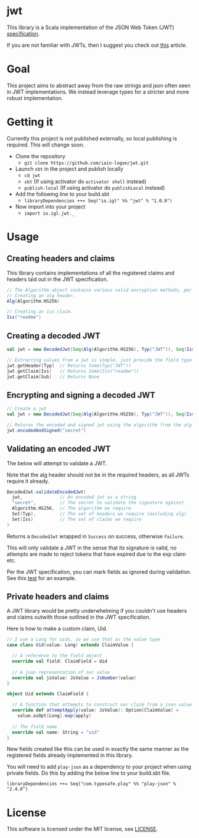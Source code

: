 # jwt
This library is a Scala implementation of the JSON Web Token (JWT) [specification](http://self-issued.info/docs/draft-ietf-oauth-json-web-token.html).

If you are not familiar with JWTs, then I suggest you check out [this](https://developer.atlassian.com/static/connect/docs/latest/concepts/understanding-jwt.html) article.
# Goal
This project aims to abstract away from the raw strings and json often seen in JWT implementations. We instead leverage types for a stricter and more robust implementation.
# Getting it
Currently this project is not published externally, so local publishing is required. This will change soon.
- Clone the repository
  - `git clone https://github.com/iain-logan/jwt.git`
- Launch `sbt` in the project and publish locally
  - `cd jwt`
  - `sbt` (If using activator do `activator shell` instead)
  - `publish-local` (If using activator do `publishLocal` instead)
- Add the following line to your build.sbt
  - `libraryDependencies ++= Seq("io.igl" %% "jwt" % "1.0.0")`
- Now import into your project
  - `import io.igl.jwt._`

# Usage
Creating headers and claims 
---------------------------
This library contains implementations of all the registered claims and headers laid out in the JWT specification.
```scala
// The Algorithm object contains various valid encryption methods, per the JWT specification.
// Creating an alg header.
Alg(Algorithm.HS256)

// Creating an iss claim.
Iss("readme")
```
Creating a decoded JWT
----------------------
```scala
val jwt = new DecodedJwt(Seq(Alg(Algorithm.HS256), Typ("JWT")), Seq(Iss("readme")))

// Extracting values from a jwt is simple, just provide the field type
jwt.getHeader[Typ]  // Returns Some(Typ("JWT"))
jwt.getClaim[Iss]   // Returns Some(Iss("readme"))
jwt.getClaim[Sub]   // Returns None
```
Encrypting and signing a decoded JWT
------------------------------------
```scala
// Create a jwt
val jwt = new DecodedJwt(Seq(Alg(Algorithm.HS256), Typ("JWT")), Seq(Iss("readme")))

// Returns the encoded and signed jwt using the algorithm from the alg header, and the secret provided.
jwt.encodedAndSigned("secret")
```
Validating an encoded JWT
-------------------------
The below will attempt to validate a JWT.

Note that the alg header should not be in the required headers, as all JWTs require it already.
```scala
DecodedJwt.validateEncodedJwt(
  jwt,              // An encoded jwt as a string
  "secret",         // The secret to validate the signature against
  Algorithm.HS256,  // The algorithm we require
  Set(Typ),         // The set of headers we require (excluding alg)
  Set(Iss)          // The set of claims we require
)
```
Returns a `DecodedJwt` wrapped in `Success` on success, otherwise `Failure`.

This will only validate a JWT in the sense that its signature is valid, no attempts are made to reject tokens that have expired due to the exp claim etc.

Per the JWT specification, you can mark fields as ignored during validation. See this [test](https://github.com/iain-logan/jwt/blob/master/src/test/scala/io/igl/jwt/JwtSpec.scala?#L80) for an example.

Private headers and claims
--------------------------
A JWT library would be pretty underwhelming if you couldn't use headers and claims outwith those outlined in the JWT specification.

Here is how to make a custom claim, Uid.
```scala
// I use a Long for uids, so we use that as the value type
case class Uid(value: Long) extends ClaimValue {

  // A reference to the field object
  override val field: ClaimField = Uid
  
  // A json representation of our value
  override val jsValue: JsValue = JsNumber(value)
}

object Uid extends ClaimField {

  // A function that attempts to construct our claim from a json value
  override def attemptApply(value: JsValue): Option[ClaimValue] =
    value.asOpt[Long].map(apply)
  
  // The field name  
  override val name: String = "uid"
}
```
New fields created like this can be used in exactly the same manner as the registered fields already implemented in this library.

You will need to add `play-json` as a dependency to your project when using private fields. Do this by adding the below line to your build.sbt
file.

```
libraryDependencies ++= Seq("com.typesafe.play" %% "play-json" % "2.4.0")
```
# License
This software is licensed under the MIT license, see [LICENSE](https://github.com/iain-logan/jwt/blob/master/LICENSE).
